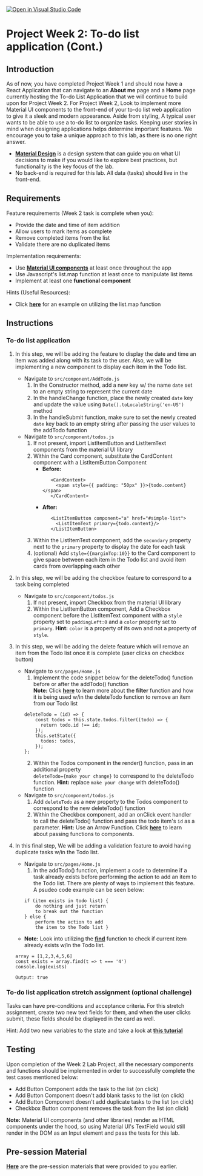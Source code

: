 [![Open in Visual Studio Code](https://classroom.github.com/assets/open-in-vscode-718a45dd9cf7e7f842a935f5ebbe5719a5e09af4491e668f4dbf3b35d5cca122.svg)](https://classroom.github.com/online_ide?assignment_repo_id=11341318&assignment_repo_type=AssignmentRepo)
# Project Week 2: To-do list application (Cont.)

## Introduction
As of now, you have completed Project Week 1 and should now have a React Application that can navigate to an **About me** page and a **Home** page currently hosting the To-do List Application that we will continue to build upon for Project Week 2. For Project Week 2, Look to implement more Material UI components to the front-end of your to-do list web application to give it a sleek and modern appearance. Aside from styling, A typical user wants to be able to use a to-do list to organize tasks. Keeping user stories in mind when designing applications helps determine important features. We encourage you to take a unique approach to this lab, as there is no one right answer. 

- [**Material Design**](https://material.io/design/introduction) is a design system that can guide you on what UI decisions to make if you would like to explore best practices, but functionality is the key focus of the lab.
- No back-end is required for this lab. All data (tasks) should live in the front-end.

## Requirements
Feature requirements (Week 2 task is complete when you):
+ Provide the date and time of item addition
+ Allow users to mark items as complete
+ Remove completed items from the list
+ Validate there are no duplicated items

Implementation requirements:
+ Use [**Material UI components**](https://material-ui.com/) at least once throughout the app
+ Use Javascript's list.map function at least once to manipulate list items
+ Implement at least one **functional component**

Hints (Useful Resources):
+ Click [**here**](https://react.dev/learn/rendering-lists) for an example on utilizing the list.map function

## Instructions

### To-do list application
1. In this step, we will be adding the feature to display the date and time an item was added along with its task to the user. Also, we will be implementing a new component to display each item in the Todo list.
      + Navigate to `src/component/AddTodo.js`
        1. In the Constructor method, add a new key w/ the name `date` set to an empty string to represent the current date 
        2. In the handleChange function, place the newly created `date` key and update the value using `Date().toLocaleString('en-US')` method
        3. In the handleSubmit function, make sure to set the newly created `date` key back to an empty string after passing the user values to the addTodo function
      + Navigate to `src/component/todos.js`
        1. If not present, import ListItemButton and ListItemText components from the material UI library
        2. Within the Card component, substitute the CardContent component with a ListItemButton Component
            + **Before:**
               ```
                  <CardContent>
                    <span style={{ padding: "50px" }}>{todo.content}</span>
                  </CardContent>
               ```
            + **After:**
               ```
                  <ListItemButton component="a" href="#simple-list">
                    <ListItemText primary={todo.content}/>
                  </ListItemButton>
                ```
        3. Within the ListItemText component, add the `secondary` property next to the `primary` property to display the date for each task
        4. (optional) Add `style={{marginTop:10}}` to the Card component to give space between each item in the Todo list and avoid item cards from overlapping each other

2. In this step, we will be adding the checkbox feature to correspond to a task being completed
      + Navigate to `src/component/todos.js`
        1. If not present, import Checkbox from the material UI library
        2. Within the ListItemButton component, Add a Checkbox component before the ListItemText component with a `style` property set to `paddingLeft:0` and a `color` property set to `primary`. **Hint:** `color` is a property of its own and not a property of `style`.
3. In this step, we will be adding the delete feature which will remove an item from the Todo list once it is complete (user clicks on checkbox button)
      + Navigate to `src/pages/Home.js`
        1. Implement the code snippet below for the deleteTodo() function before or after the addTodo() function\
        **Note:** Click [**here**](https://upmostly.com/tutorials/react-filter-filtering-arrays-in-react-with-examples) to learn more about the **filter** function and how it is being used w/in the deleteTodo function to remove an item from our Todo list
        ```
        deleteTodo = (id) => {
            const todos = this.state.todos.filter((todo) => {
              return todo.id !== id;
            });
            this.setState({
              todos: todos,
            });
        };
        ```
        2. Within the Todos component in the render() function, pass in an additional property\
           `deleteTodo={make your change}` to correspond to the deleteTodo function. **Hint:** replace `make your change` with deleteTodo() function
      + Navigate to `src/component/todos.js`
        1. Add `deleteTodo` as a new property to the Todos component to correspond to the new deleteTodo() function
        2. Within the Checkbox component, add an onClick event handler to call the deleteTodo() function and pass the todo item's `id` as a parameter. **Hint:** Use an Arrow Function. Click [**here**](https://reactjs.org/docs/faq-functions.html) to learn about passing functions to components.
4. In this final step, We will be adding a validation feature to avoid having duplicate tasks w/in the Todo list.
      + Navigate to `src/pages/Home.js`
        1. In the addTodo() function, implement a code to determine if a task already exists before performing the action to add an item to the Todo list. There are plenty of ways to implement this feature.\
        A psudeo code example can be seen below:
        ```
        if (item exists in todo list) {
            do nothing and just return
            to break out the function
        } else {
            perform the action to add
            the item to the Todo list }
        ```
      + **Note:** Look into utilizing the [**find**](https://developer.mozilla.org/en-US/docs/Web/JavaScript/Reference/Global_Objects/Array/find) function to check if current item already exists w/in the Todo list. 
      ```
      array = [1,2,3,4,5,6]
      const exists = array.find(t => t === '4')
      console.log(exists)
      
      Output: true
      ```

### To-do list application stretch assignment (optional challenge)

Tasks can have pre-conditions and acceptance criteria. For this stretch assignment, create two new text fields for them, and when the user clicks submit, these fields should be displayed in the card as well.

Hint: Add two new variables to the state and take a look at [**this tutorial**](https://www.tutorialspoint.com/how-to-use-the-handlechange-function-in-react-component#:~:text=In%20the%20handleChange()%20function%2C%20we%20can%20get%20the%20name,()%20function%20handles%20all%20inputs.)


## Testing
Upon completion of the Week 2 Lab Project, all the necessary components and functions should be implemented in order to successfully complete the test cases mentioned below:
+ Add Button Component adds the task to the list (on click)
+ Add Button Component doesn't add blank tasks to the list (on click)
+ Add Button Component doesn't add duplicate tasks to the list (on click)
+ Checkbox Button component removes the task from the list (on click)

**Note:** Material UI components (and other libraries) render as HTML components under the hood, so using Material UI's TextField would still render in the DOM as an Input element and pass the tests for this lab.

## Pre-session Material
[**Here**](https://ibm.box.com/s/45vzi5ews0w3smsbhg4j7egl12kbheyl) are the pre-session materials that were provided to you earlier.
